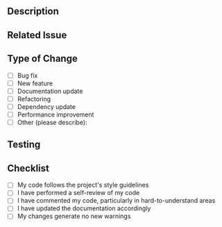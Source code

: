 ## Description
<!-- Describe the changes in this PR -->

## Related Issue
<!-- Link to the related issue -->

## Type of Change
<!-- Mark the appropriate option with an [x] -->
- [ ] Bug fix
- [ ] New feature
- [ ] Documentation update
- [ ] Refactoring
- [ ] Dependency update
- [ ] Performance improvement
- [ ] Other (please describe):

## Testing
<!-- Describe the testing done -->

## Checklist

- [ ] My code follows the project's style guidelines
- [ ] I have performed a self-review of my code
- [ ] I have commented my code, particularly in hard-to-understand areas
- [ ] I have updated the documentation accordingly
- [ ] My changes generate no new warnings

